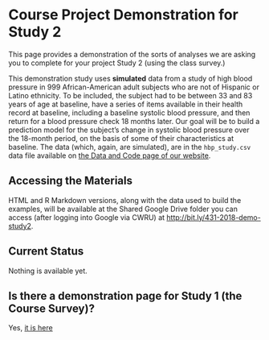 # Course Project Demonstration for Study 2

This page provides a demonstration of the sorts of analyses we are asking you to complete for your project Study 2 (using the class survey.)  

This demonstration study uses **simulated** data from a study of high blood pressure in 999 African-American adult subjects who are not of Hispanic or Latino ethnicity. To be included, the subject had to be between 33 and 83 years of age at baseline, have a series of items available in their health record at baseline, including a baseline systolic blood pressure, and then return for a blood pressure check 18 months later. Our goal will be to build a prediction model for the subject’s change in systolic blood pressure over the 18-month period, on the basis of some of their characteristics at baseline. The data (which, again, are simulated), are in the `hbp_study.csv` data file available on [the Data and Code page of our website](https://github.com/THOMASELOVE/431-2018-data).

## Accessing the Materials

HTML and R Markdown versions, along with the data used to build the examples, will be available at the Shared Google Drive folder you can access (after logging into Google via CWRU) at http://bit.ly/431-2018-demo-study2.

## Current Status

Nothing is available yet.

## Is there a demonstration page for Study 1 (the Course Survey)?

Yes, [it is here](https://github.com/THOMASELOVE/431-2018-project/tree/master/demo_study1)
